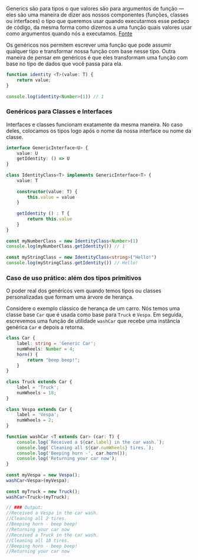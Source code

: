 Generics são para tipos o que valores são para argumentos de função — eles são uma maneira de dizer aos nossos componentes (funções, classes ou interfaces) o tipo que queremos usar quando executarmos esse pedaço de código, da mesma forma como dizemos a uma função quais valores usar como argumentos quando nós a executamos. [Fonte](https://oieduardorabelo.medium.com/typescript-entendendo-generics-por-completo-40a372aeea5)

Os genéricos nos permitem escrever uma função que pode assumir qualquer tipo e transformar nossa função com base nesse tipo. Outra maneira de pensar em genéricos é que eles transformam uma função com base no tipo de dados que você passa para ela.

```ts
function identity <T>(value: T) {  
	return value;  
}  
  
console.log(identity<Number>(1)) // 1
```

### Genéricos para Classes e Interfaces
Interfaces e classes funcionam exatamente da mesma maneira. No caso deles, colocamos os tipos logo após o nome da nossa interface ou nome da classe.

```ts
interface GenericInterface<U> {  
	value: U  
	getIdentity: () => U  
}  
  
class IdentityClass<T> implements GenericInterface<T> {  
	value: T  
	
	constructor(value: T) {  
		this.value = value  
	}  
	
	getIdentity () : T {  
		return this.value  
	}  
}  
  
const myNumberClass = new IdentityClass<Number>(1)  
console.log(myNumberClass.getIdentity()) // 1  
  
const myStringClass = new IdentityClass<string>("Hello!")  
console.log(myStringClass.getIdentity()) // Hello!
```

### Caso de uso prático: além dos tipos primitivos
O poder real dos genéricos vem quando temos tipos ou classes personalizadas que formam uma árvore de herança.

Considere o exemplo clássico de herança de um carro. Nós temos uma classe base `Car` que é usada como base para `Truck` e `Vespa`. Em seguida, escrevemos uma função de utilidade `washCar` que recebe uma instância genérica `Car` e depois a retorna.

```ts
class Car {  
	label: string = 'Generic Car'; 
	numWheels: Number = 4;
	horn() {  
		return "beep beep!";
	}  
}  
  
class Truck extends Car {  
	label = 'Truck';
	numWheels = 18;
}  
  
class Vespa extends Car {  
	label = 'Vespa';
	numWheels = 2;
}  
  
function washCar <T extends Car> (car: T) {  
	console.log(`Received a ${car.label} in the car wash.`);
	console.log(`Cleaning all ${car.numWheels} tires.`);
	console.log('Beeping horn -', car.horn());
	console.log('Returning your car now');
}  
  
const myVespa = new Vespa();  
washCar<Vespa>(myVespa);
  
const myTruck = new Truck();  
washCar<Truck>(myTruck);

// ### Output:
//Received a Vespa in the car wash.  
//Cleaning all 2 tires.  
//Beeping horn - beep beep!  
//Returning your car now  
//Received a Truck in the car wash.  
//Cleaning all 18 tires.  
//Beeping horn - beep beep!  
//Returning your car now
```
